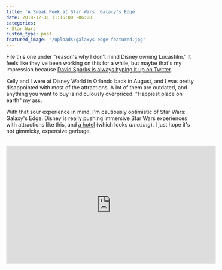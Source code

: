 ```yaml
---
title: 'A Sneak Peek at Star Wars: Galaxy’s Edge'
date: 2018-12-31 11:15:00 -06:00
categories:
- Star Wars
custom_type: post
featured_image: "/uploads/galaxys-edge-featured.jpg"
---
```


File this one under "reason's why I don't mind Disney owning Lucasfilm." It feels like they've been working on this for a while, but maybe that's my impression because [David Sparks is always hyping it up on Twitter](https://twitter.com/MacSparky/status/1075504380995022848).

Kelly and I were at Disney World in Orlando back in August, and I was pretty disappointed with most of the attractions. A lot of them are outdated, and anything you want to buy is ridiculously overpriced. "Happiest place on earth" my ass.

With that sour experience in mind, I'm cautiously optimistic of Star Wars: Galaxy's Edge. Disney is really pushing immersive Star Wars experiences with attractions like this, and [a hotel](https://disneyparks.disney.go.com/blog/2017/07/plans-unveiled-for-star-wars-inspired-themed-resort-at-walt-disney-world/) (which looks *amazing*). I just hope it's not gimmicky, expensive garbage.


<div class="iframe-container">
  <iframe width="560" height="315" src="https://www.youtube-nocookie.com/embed/SowdvPryB2g" frameborder="0" allow="accelerometer; autoplay; encrypted-media; gyroscope; picture-in-picture" allowfullscreen></iframe>
</div>
